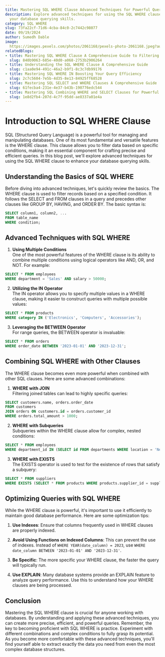 ```yaml
---
title: Mastering SQL WHERE Clause Advanced Techniques for Powerful Queries
description: Explore advanced techniques for using the SQL WHERE clause to enhance
  your database querying skills.
category: SQL WHERE
slug: 73fa22cf-71d6-4cba-84c0-2c7442c98077
date: 09/19/2024
author: Sumedh Dable
image: 
  https://images.pexels.com/photos/2061168/pexels-photo-2061168.jpeg?auto=compress&cs=tinysrgb&w=600
relatedBlogs:
- title: Mastering SQL WHERE Clause A Comprehensive Guide to Filtering Data in Queries
  slug: 840b9063-685e-40d0-a068-2753b2906264
- title: Understanding the SQL WHERE Clause A Comprehensive Guide
  slug: c1aa0e94-491c-46a2-b9f1-8c3c7db99176
- title: Mastering SQL WHERE IN Boosting Your Query Efficiency
  slug: 2c7c5604-7e5b-4d35-8e13-84925ff68528
- title: Mastering SQL SELECT and WHERE Clauses A Comprehensive Guide
  slug: 61fecba4-231e-4e37-b43b-190776edc544
- title: Mastering SQL Combining WHERE and SELECT Clauses for Powerful Data Retrieval
  slug: 1e8d2fb4-207d-4c7f-95dd-ae8337a01e4a
---
```


# Introduction to SQL WHERE Clause

SQL (Structured Query Language) is a powerful tool for managing and manipulating databases. One of its most fundamental and versatile features is the WHERE clause. This clause allows you to filter data based on specific conditions, making it an essential component for crafting precise and efficient queries. In this blog post, we'll explore advanced techniques for using the SQL WHERE clause to enhance your database querying skills.

## Understanding the Basics of SQL WHERE

Before diving into advanced techniques, let's quickly review the basics. The WHERE clause is used to filter records based on a specified condition. It follows the SELECT and FROM clauses in a query and precedes other clauses like GROUP BY, HAVING, and ORDER BY. The basic syntax is:

```sql
SELECT column1, column2, ...
FROM table_name
WHERE condition;
```

## Advanced Techniques with SQL WHERE

1. **Using Multiple Conditions**  
One of the most powerful features of the WHERE clause is its ability to combine multiple conditions using logical operators like AND, OR, and NOT. For example:

```sql
SELECT * FROM employees
WHERE department = 'Sales' AND salary > 50000;
```

2. **Utilizing the IN Operator**  
The IN operator allows you to specify multiple values in a WHERE clause, making it easier to construct queries with multiple possible values:

```sql
SELECT * FROM products
WHERE category IN ('Electronics', 'Computers', 'Accessories');
```

3. **Leveraging the BETWEEN Operator**  
For range queries, the BETWEEN operator is invaluable:

```sql
SELECT * FROM orders
WHERE order_date BETWEEN '2023-01-01' AND '2023-12-31';
```

## Combining SQL WHERE with Other Clauses

The WHERE clause becomes even more powerful when combined with other SQL clauses. Here are some advanced combinations:

1. **WHERE with JOIN**  
Filtering joined tables can lead to highly specific queries:

```sql
SELECT customers.name, orders.order_date
FROM customers
JOIN orders ON customers.id = orders.customer_id
WHERE orders.total_amount > 1000;
```

2. **WHERE with Subqueries**  
Subqueries within the WHERE clause allow for complex, nested conditions:

```sql
SELECT * FROM employees
WHERE department_id IN (SELECT id FROM departments WHERE location = 'New York');
```

3. **WHERE with EXISTS**  
The EXISTS operator is used to test for the existence of rows that satisfy a subquery:

```sql
SELECT * FROM suppliers
WHERE EXISTS (SELECT * FROM products WHERE products.supplier_id = suppliers.id AND price < 20);
```

## Optimizing Queries with SQL WHERE

While the WHERE clause is powerful, it's important to use it efficiently to maintain good database performance. Here are some optimization tips:

1. **Use Indexes**: Ensure that columns frequently used in WHERE clauses are properly indexed.

2. **Avoid Using Functions on Indexed Columns**: This can prevent the use of indexes. Instead of `WHERE YEAR(date_column) = 2023`, use `WHERE date_column BETWEEN '2023-01-01' AND '2023-12-31'`.

3. **Be Specific**: The more specific your WHERE clause, the faster the query will typically run.

4. **Use EXPLAIN**: Many database systems provide an EXPLAIN feature to analyze query performance. Use this to understand how your WHERE clauses are being processed.

## Conclusion

Mastering the SQL WHERE clause is crucial for anyone working with databases. By understanding and applying these advanced techniques, you can create more precise, efficient, and powerful queries. Remember, the key to becoming proficient with SQL WHERE is practice. Experiment with different combinations and complex conditions to fully grasp its potential. As you become more comfortable with these advanced techniques, you'll find yourself able to extract exactly the data you need from even the most complex database structures.